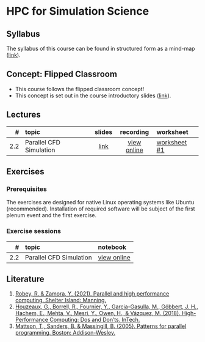 # HPC for Simulation Science

## Syllabus

The syllabus of this course can be found in structured form as a mind-map ([link](https://hmarschall.github.io/flippedClassRoom-HPCSimulationScience/Lessons/CourseContent.html)).


## Concept: Flipped Classroom

* This course follows the flipped classroom concept!
* This concept is set out in the course introductory slides ([link](https://hmarschall.github.io/flippedClassRoom-HPCSimulationScience/Lessons/CourseSyllabus.html)).


## Lectures

| # | topic | slides | recording | worksheet |
|--:|:------|:------:|:---------:|:----------|
| 2.2 | Parallel CFD Simulation | [link](...) | [view online](https://hmarschall.github.io/flippedClassRoom-HPCSimulationScience/Lessons/2.2_parallelCFD/2.2_parallelCFD.html) | [worksheet #1](...) |


## Exercises

### Prerequisites

The exercises are designed for native Linux operating systems like Ubuntu (recommended). Installation of required software will be subject of the first plenum event and the first exercise.

### Exercise sessions

| # | topic | notebook |
|--:|:------|:---------|
| 2.2 | Parallel CFD Simulation | [view online](https://github.com/hmarschall/flippedClassRoom-HPCSimulationScience/blob/main/Assigments/2.2_testParallelComm-OpenFOAM.ipynb) |

## Literature

1. [Robey, R. & Zamora, Y. (2021). Parallel and high performance computing. Shelter Island: Manning.](https://www.manning.com/books/parallel-and-high-performance-computing)
2. [Houzeaux, G., Borrell, R., Fournier, Y., Garcia-Gasulla, M., Göbbert, J. H., Hachem, E., Mehta, V., Mesri, Y., Owen, H., & Vázquez, M. (2018). High-Performance Computing: Dos and Don’ts. InTech.](https://juser.fz-juelich.de/record/843705/files/houzeaux2018high_HighPerformanceComputing_DosAndDonts.pdf)
3. [Mattson, T., Sanders, B. & Massingill, B. (2005). Patterns for parallel programming. Boston: Addison-Wesley.](https://www.pearson.ch/Informatik/Pearson/EAN/9780321228116/Patterns-for-Parallel-Programming)
